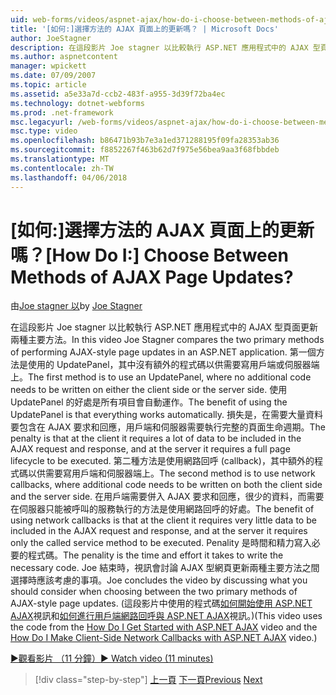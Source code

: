 ```yaml
---
uid: web-forms/videos/aspnet-ajax/how-do-i-choose-between-methods-of-ajax-page-updates
title: '[如何:]選擇方法的 AJAX 頁面上的更新嗎？ | Microsoft Docs'
author: JoeStagner
description: 在這段影片 Joe stagner 以比較執行 ASP.NET 應用程式中的 AJAX 型頁面更新兩種主要方法。 第一個方法是使用 Upd...
ms.author: aspnetcontent
manager: wpickett
ms.date: 07/09/2007
ms.topic: article
ms.assetid: a5e33a7d-ccb2-483f-a955-3d39f72ba4ec
ms.technology: dotnet-webforms
ms.prod: .net-framework
msc.legacyurl: /web-forms/videos/aspnet-ajax/how-do-i-choose-between-methods-of-ajax-page-updates
msc.type: video
ms.openlocfilehash: b86471b93b7e3a1ed371288195f09fa28353ab36
ms.sourcegitcommit: f8852267f463b62d7f975e56bea9aa3f68fbbdeb
ms.translationtype: MT
ms.contentlocale: zh-TW
ms.lasthandoff: 04/06/2018
---
```

<a name="how-do-i-choose-between-methods-of-ajax-page-updates"></a><span data-ttu-id="1c7b2-105">[如何:]選擇方法的 AJAX 頁面上的更新嗎？</span><span class="sxs-lookup"><span data-stu-id="1c7b2-105">[How Do I:] Choose Between Methods of AJAX Page Updates?</span></span>
====================
<span data-ttu-id="1c7b2-106">由[Joe stagner 以](https://github.com/JoeStagner)</span><span class="sxs-lookup"><span data-stu-id="1c7b2-106">by [Joe Stagner](https://github.com/JoeStagner)</span></span>

<span data-ttu-id="1c7b2-107">在這段影片 Joe stagner 以比較執行 ASP.NET 應用程式中的 AJAX 型頁面更新兩種主要方法。</span><span class="sxs-lookup"><span data-stu-id="1c7b2-107">In this video Joe Stagner compares the two primary methods of performing AJAX-style page updates in an ASP.NET application.</span></span> <span data-ttu-id="1c7b2-108">第一個方法是使用的 UpdatePanel，其中沒有額外的程式碼以供需要寫用戶端或伺服器端上。</span><span class="sxs-lookup"><span data-stu-id="1c7b2-108">The first method is to use an UpdatePanel, where no additional code needs to be written on either the client side or the server side.</span></span> <span data-ttu-id="1c7b2-109">使用 UpdatePanel 的好處是所有項目會自動運作。</span><span class="sxs-lookup"><span data-stu-id="1c7b2-109">The benefit of using the UpdatePanel is that everything works automatically.</span></span> <span data-ttu-id="1c7b2-110">損失是，在需要大量資料要包含在 AJAX 要求和回應，用戶端和伺服器需要執行完整的頁面生命週期。</span><span class="sxs-lookup"><span data-stu-id="1c7b2-110">The penalty is that at the client it requires a lot of data to be included in the AJAX request and response, and at the server it requires a full page lifecycle to be executed.</span></span> <span data-ttu-id="1c7b2-111">第二種方法是使用網路回呼 (callback)，其中額外的程式碼以供需要寫用戶端和伺服器端上。</span><span class="sxs-lookup"><span data-stu-id="1c7b2-111">The second method is to use network callbacks, where additional code needs to be written on both the client side and the server side.</span></span> <span data-ttu-id="1c7b2-112">在用戶端需要併入 AJAX 要求和回應，很少的資料，而需要在伺服器只能被呼叫的服務執行的方法是使用網路回呼的好處。</span><span class="sxs-lookup"><span data-stu-id="1c7b2-112">The benefit of using network callbacks is that at the client it requires very little data to be included in the AJAX request and response, and at the server it requires only the called service method to be executed.</span></span> <span data-ttu-id="1c7b2-113">Penality 是時間和精力寫入必要的程式碼。</span><span class="sxs-lookup"><span data-stu-id="1c7b2-113">The penality is the time and effort it takes to write the necessary code.</span></span> <span data-ttu-id="1c7b2-114">Joe 結束時，視訊會討論 AJAX 型網頁更新兩種主要方法之間選擇時應該考慮的事項。</span><span class="sxs-lookup"><span data-stu-id="1c7b2-114">Joe concludes the video by discussing what you should consider when choosing between the two primary methods of AJAX-style page updates.</span></span> <span data-ttu-id="1c7b2-115">(這段影片中使用的程式碼[如何開始使用 ASP.NET AJAX](how-do-i-get-started-with-aspnet-ajax.md)視訊和[如何進行用戶端網路回呼與 ASP.NET AJAX](how-do-i-make-client-side-network-callbacks-with-aspnet-ajax.md)視訊。)</span><span class="sxs-lookup"><span data-stu-id="1c7b2-115">(This video uses the code from the [How Do I Get Started with ASP.NET AJAX](how-do-i-get-started-with-aspnet-ajax.md) video and the [How Do I Make Client-Side Network Callbacks with ASP.NET AJAX](how-do-i-make-client-side-network-callbacks-with-aspnet-ajax.md) video.)</span></span>

[<span data-ttu-id="1c7b2-116">&#9654;觀看影片 （11 分鐘）</span><span class="sxs-lookup"><span data-stu-id="1c7b2-116">&#9654; Watch video (11 minutes)</span></span>](https://channel9.msdn.com/Blogs/ASP-NET-Site-Videos/how-do-i-choose-between-methods-of-ajax-page-updates)

> [!div class="step-by-step"]
> <span data-ttu-id="1c7b2-117">[上一頁](how-do-i-update-multiple-regions-of-a-page-with-aspnet-ajax.md)
> [下一頁](how-do-i-use-other-javascript-user-interface-libraries-with-aspnet-ajax.md)</span><span class="sxs-lookup"><span data-stu-id="1c7b2-117">[Previous](how-do-i-update-multiple-regions-of-a-page-with-aspnet-ajax.md)
[Next](how-do-i-use-other-javascript-user-interface-libraries-with-aspnet-ajax.md)</span></span>
